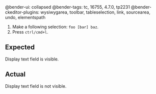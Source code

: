 @bender-ui: collapsed
@bender-tags: tc, 16755, 4.7.0, tp2231
@bender-ckeditor-plugins: wysiwygarea, toolbar, tableselection, link, sourcearea, undo, elementspath

1. Make a following selection: `foo [bar] baz`.
1. Press `ctrl/cmd+l`.

## Expected

Display text field is visible.

## Actual

Display text field is not visible.
